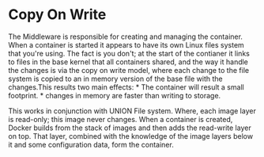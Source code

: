 # Copy On Write

The Middleware is responsible for creating and managing the container. When a container is started it appears to have its own Linux files system that you're using. The fact is you don't; at the start of the contianer it links to files in the base kernel that all containers shared, and the way it handle the changes is via the copy on write model, where each change to the file system is copied to an in memory version of the base file with the changes.This results two main effects:
* 
The container will result a small footprint.
* 
changes in memory are faster than writing to storage.

This works in conjunction with UNION File system. Where, each image layer is read-only; this image never changes. When a container is created, Docker builds from the stack of images and then adds the read-write layer on top. That layer, combined with the knowledge of the image layers below it and some configuration data, form the container.
